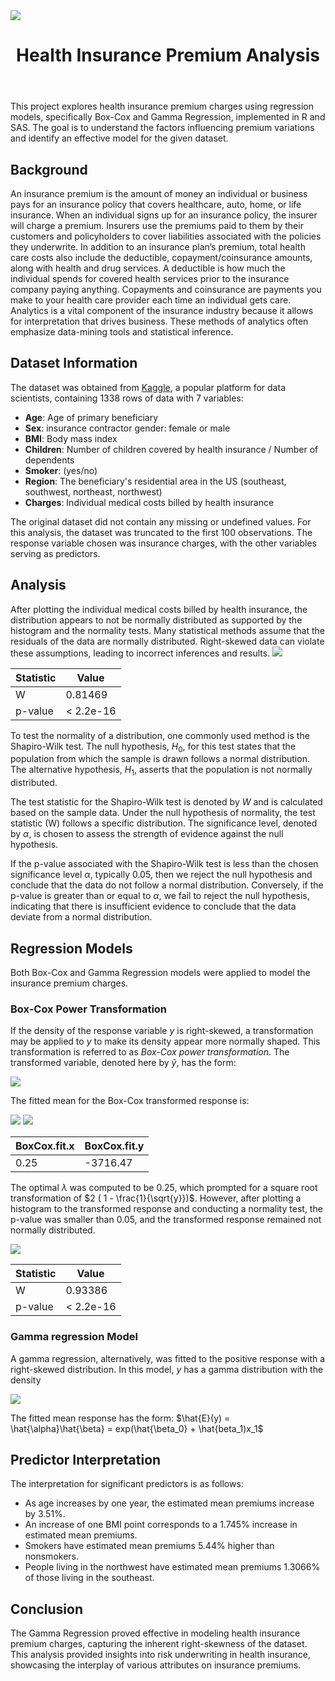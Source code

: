 <img src="health.jpg">
<body>
	<header>
		<h1> Health Insurance Premium Analysis </h1>
	</header>
<body>

<div class="section">
	<p>
This project explores health insurance premium charges using regression models, specifically Box-Cox and Gamma Regression, implemented in R and SAS. The goal is to understand the factors influencing premium variations and identify an effective model for the given dataset.
	</p>
</div>
<div class="section">
	<h2>Background</h2>
	<p>
		An insurance premium is the amount of money an individual or business pays for an insurance policy that covers healthcare, auto, home, or life insurance. When an individual signs up for an insurance policy, the insurer will charge a premium. Insurers use the premiums paid to them by their customers and policyholders to cover liabilities associated with the policies they underwrite. In addition to an insurance plan’s premium, total health care costs also include the deductible, copayment/coinsurance amounts, along with health and drug services. A deductible is how much the individual spends for covered health services prior to the insurance company paying anything. Copayments and coinsurance are payments you make to your health care provider each time an individual gets care. Analytics is a vital component of the insurance industry because it allows for interpretation that drives business. These methods of analytics often emphasize data-mining tools and
statistical inference.
	</p>
</div>

<div class="section">
	<h2>Dataset Information</h2>
	<p> The dataset was obtained from <a href="https://www.kaggle.com/datasets/mirichoi0218/insurance">Kaggle</a>, a popular platform for data scientists, containing 1338 rows of data with 7 variables:
</div>
<ul>
	<li><b>Age</b>: Age of primary beneficiary
	<li><b>Sex</b>: insurance contractor gender: female or male
	<li><b>BMI</b>: Body mass index
	<li><b>Children</b>: Number of children covered by health insurance / Number of dependents
	<li><b>Smoker</b>: (yes/no)
	<li><b>Region</b>: The beneficiary's residential area in the US (southeast, southwest, northeast, northwest)
	<li><b>Charges</b>: Individual medical costs billed by health insurance
</ul>
The original dataset did not contain any missing or undefined values. For this analysis, the dataset was truncated to the first 100 observations. The response variable chosen was insurance charges, with the other variables serving as predictors.
	</p>

<div class="section">
	<h2>Analysis</h2>
	<p>
		After plotting the individual medical costs billed by health insurance, the distribution appears to not be normally distributed as supported by the histogram and the normality tests. Many statistical methods assume that the residuals of the data are normally distributed. Right-skewed data can violate these assumptions, leading to incorrect inferences and results.

<img src="charges.jpg" />

| Statistic | Value        |
|-----------|--------------|
| W         | 0.81469      |
| p-value   | < 2.2e-16    |


To test the normality of a distribution, one commonly used method is the Shapiro-Wilk test. The null hypothesis, $H_0$, for this test states that the population from which the sample is drawn follows a normal distribution. The alternative hypothesis, $H_1$, asserts that the population is not normally distributed.

The test statistic for the Shapiro-Wilk test is denoted by $W$ and is calculated based on the sample data. Under the null hypothesis of normality, the test statistic \(W\) follows a specific distribution. The significance level, denoted by $\alpha$, is chosen to assess the strength of evidence against the null hypothesis.

If the p-value associated with the Shapiro-Wilk test is less than the chosen significance level $\alpha$, typically 0.05, then we reject the null hypothesis and conclude that the data do not follow a normal distribution. Conversely, if the p-value is greater than or equal to $\alpha$, we fail to reject the null hypothesis, indicating that there is insufficient evidence to conclude that the data deviate from a normal distribution.
</div>
<div class="section">
	<h2>Regression Models</h2>
	<p>
Both Box-Cox and Gamma Regression models were applied to model the insurance premium charges.
	</p>
</div>

### Box-Cox Power Transformation

If the density of the response variable $y$ is right-skewed, a transformation may be applied to $y$ to make its density appear more normally shaped. This transformation is referred to as *Box-Cox power transformation*. The transformed variable, denoted here by $\tilde{y}$, has the form:

<img src="https://latex.codecogs.com/svg.image?\;\tilde{y}=\begin{cases}\frac{y^\lambda-1}{\lambda},&\text{if}\lambda\neq&space;0,\\\ln&space;y,&\text{if}\lambda=0.\end{cases}\;" />

The fitted mean for the Box-Cox transformed response is:

<img src="https://latex.codecogs.com/svg.image?\hat{\mathbb{E}}(\tilde{y})=\hat{\mathbb{E}}\left(\frac{y^\lambda-1}{\lambda}\right)=\hat{\beta}_0&plus;\hat{\beta}_1&space;x_1&plus;\ldots&plus;\hat{\beta}_k&space;x_k" />

<img src="boxcox.jpg" />

|BoxCox.fit.x | BoxCox.fit.y |
|-------------|--------------|
|0.25         |-3716.47      |

The optimal $\lambda$ was computed to be $0.25$, which prompted for a square root transformation of $2 ( 1 - \frac{1}{\sqrt{y}})$. However, after plotting a histogram to the transformed response and conducting a normality test, the p-value was smaller than 0.05, and the transformed response remained not normally distributed.

<img src="coxtr.jpg" />

| Statistic | Value        |
|-----------|--------------|
| W         | 0.93386      |
| p-value   | < 2.2e-16    |

### Gamma regression Model
A gamma regression, alternatively, was fitted to the positive response with a right-skewed distribution. In this model, $y$ has a gamma distribution with the density

<img src="https://latex.codecogs.com/svg.image?f_Y(y)=\frac{y^{\alpha-1}}{\Gamma(\alpha)\beta^\alpha}e^{-\frac{y}{\beta}},\quad\alpha,\beta>0,\quad&space;y>0&space;" />

The fitted mean response has the form:
$\hat{E}(y) = \hat{\alpha}\hat{\beta} = exp(\hat{\beta_0} + \hat{beta_1)x_1$

<div class="section">
	<h2>Predictor Interpretation</h2>

The interpretation for significant predictors is as follows:

<ul>
	<li>As age increases by one year, the estimated mean premiums increase by 3.51%.
	<li>An increase of one BMI point corresponds to a 1.745% increase in estimated mean premiums.
	<li>Smokers have estimated mean premiums 5.44% higher than nonsmokers.
	<li>People living in the northwest have estimated mean premiums 1.3066% of those living in the southeast.
</div>

<div class="section">
	<h2>Conclusion</h2>

The Gamma Regression proved effective in modeling health insurance premium charges, capturing the inherent right-skewness of the dataset. This analysis provided insights into risk underwriting in health insurance, showcasing the interplay of various attributes on insurance premiums.
